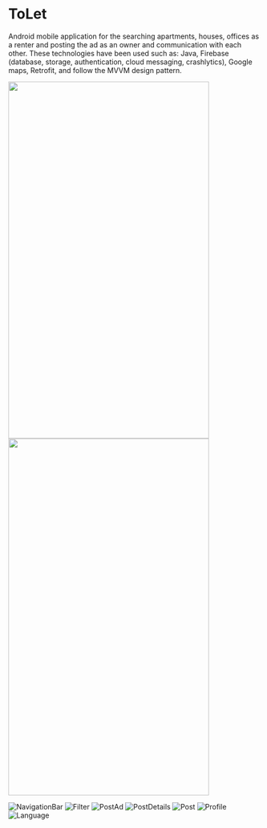 # ToLet
Android mobile application for the searching apartments, houses, offices as a renter and posting the ad as an owner and communication with each other. These technologies have been used such as: Java, Firebase (database, storage, authentication, cloud messaging, crashlytics), Google maps, Retrofit, and follow the MVVM design pattern.

<img src="https://user-images.githubusercontent.com/26080779/63655192-0b9fd200-c7a7-11e9-8328-81bc4c1a2ace.png" width="400" height="711" />
<img src="https://user-images.githubusercontent.com/26080779/63655196-1b1f1b00-c7a7-11e9-9c3e-3a4144141130.png" width="400" height="711" />

![NavigationBar](https://user-images.githubusercontent.com/26080779/63655197-207c6580-c7a7-11e9-92d2-163be245dc92.png)
![Filter](https://user-images.githubusercontent.com/26080779/63655201-2a9e6400-c7a7-11e9-840d-ebb67e4adf99.png)
![PostAd](https://user-images.githubusercontent.com/26080779/63655204-30944500-c7a7-11e9-89b7-e0919ac7a4ee.png)
![PostDetails](https://user-images.githubusercontent.com/26080779/63655205-35f18f80-c7a7-11e9-97bf-ea8745d8efed.png)
![Post](https://user-images.githubusercontent.com/26080779/63655208-3b4eda00-c7a7-11e9-9cd1-08e32a609909.png)
![Profile](https://user-images.githubusercontent.com/26080779/63655209-3f7af780-c7a7-11e9-97b8-d73c69efc85f.png)
![Language](https://user-images.githubusercontent.com/26080779/63655210-41dd5180-c7a7-11e9-9087-60afc5c72792.png)
